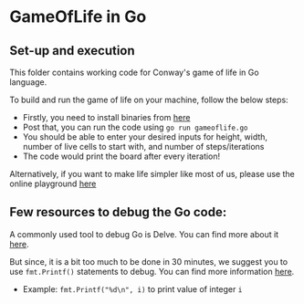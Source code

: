 # GameOfLife in Go

Set-up and execution
 - 
This folder contains working code for Conway's game of life in Go language.

To build and run the game of life on your machine, follow the below steps:

 - Firstly, you need to install binaries from [here](https://golang.org/dl/)
 - Post that, you can run the code using `go run gameoflife.go`
 - You should be able to enter your desired inputs for height, width, number of live cells to start with, and number of steps/iterations
 - The code would print the board after every iteration!

Alternatively, if you want to make life simpler like most of us, please use the online playground [here](https://repl.it/languages/go)

Few resources to debug the Go code:
 - 
 
A commonly used tool to debug Go is Delve. You can find more about it [here](https://github.com/go-delve/delve). 

But since, it is a bit too much to be done in 30 minutes, we suggest you to use `fmt.Printf()` statements to debug. You can find more information [here](https://golang.org/pkg/fmt/).
 - Example: `fmt.Printf("%d\n", i)` to print value of integer `i`
